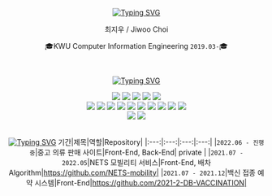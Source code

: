 <div align="center">
  
  [![Typing SVG](https://readme-typing-svg.herokuapp.com?font=Source+Code+Pro&color=F7A300&background=FF000000&center=true&vCenter=true&lines=hello+world!%E2%9D%A4%EF%B8%8F)](https://git.io/typing-svg)

최지우 / Jiwoo Choi</p>
🎓KWU Computer Information Engineering <code>2019.03-</code>🎓 </p>
<!-- 🎉2001.08.29🎉</p> -->
<br />

[![Typing SVG](https://readme-typing-svg.herokuapp.com?font=Source+Code+Pro&color=03EA30&background=FF000000&center=true&vCenter=true&lines=Tech+skill%F0%9F%8C%B1)](https://git.io/typing-svg)

  <img src="https://img.shields.io/badge/HTML5-E34F26?style=flat&logo=HTML5&logoColor=black"/>
  <img src="https://img.shields.io/badge/css-1572B6?style=flat&logo=css3&logoColor=white"/>
  <img src="https://img.shields.io/badge/JavaScript-F7DF1E?style=flat&logo=JavaScript&logoColor=black"/>
  <img src="https://img.shields.io/badge/React-61DAFB?style=flat&logo=React&logoColor=white"/>
  <img src="https://img.shields.io/badge/ReactNative-61DAFB?style=flat&logo=React&logoColor=white" />
  <br />
  <img src="https://img.shields.io/badge/Java-007396?style=flat&logo=Java&logoColor=white"/>
  <img src="https://img.shields.io/badge/C-A8B9CC?style=flat&logo=C&logoColor=black"/>
  <img src="https://img.shields.io/badge/C++-00599C?style=flat&logo=C%2B%2B&logoColor=black"/>
  <img src="https://img.shields.io/badge/Python-3766AB?style=flat&logo=Python&logoColor=white"/>
  <img src="https://img.shields.io/badge/Android Studio-3DDC84?style=flat&logo=AndroidStudio&logoColor=white"/>
  <img src="https://img.shields.io/badge/Spring-6DB33F?style=flat&logo=Spring&logoColor=white"/>
  <img src="https://img.shields.io/badge/Bootstrap-7952B3?style=flat&logo=Bootstrap&logoColor=white"/>
<img src="https://img.shields.io/badge/Mysql-4479A1?style=flat&logo=MySql&logoColor=white"/>
<img src="https://img.shields.io/badge/Node.js-339933?style=flat&logo=Node.js&logoColor=white"/>
<img src="https://img.shields.io/badge/Linux-FCC624?style=flat&logo=Linux&logoColor=black"/>
<br />
<img src="https://img.shields.io/badge/Figma-F24E1E?style=flat&logo=Figma&logoColor=white"/>
<img src="https://img.shields.io/badge/Notion-000000?style=flat&logo=Notion&logoColor=white"/>
<br />
<br />


[![Typing SVG](https://readme-typing-svg.herokuapp.com?font=Source+Code+Pro&color=007DF7&center=true&vCenter=true&lines=Project%F0%9F%91%A9%E2%80%8D%F0%9F%92%BB)](https://git.io/typing-svg)
기간|제목|역할|Repository|
|:---:|:---:|:---:|:---:|
|<code>2022.06 - 진행 중</code>|중고 의류 판매 사이트|Front-End, Back-End| private |
|<code>2021.07 - 2022.05</code>|NETS 모빌리티 서비스|Front-End, 배차Algorithm|https://github.com/NETS-mobility|
|<code>2021.07 - 2021.12</code>|백신 접종 예약 시스템|Front-End|https://github.com/2021-2-DB-VACCINATION|
  
</div>
